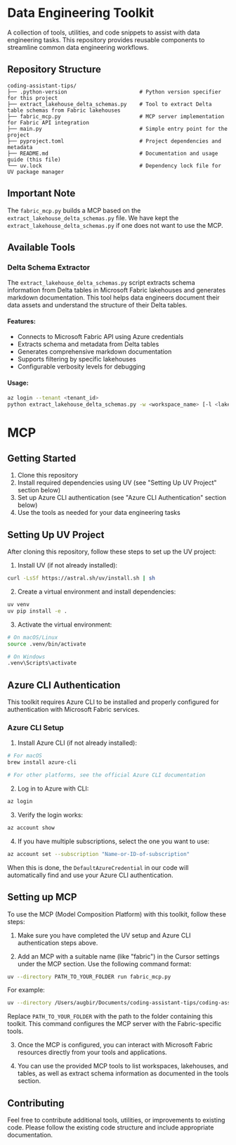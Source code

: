 # Data Engineering Toolkit

A collection of tools, utilities, and code snippets to assist with data engineering tasks. This repository provides reusable components to streamline common data engineering workflows.

## Repository Structure

```
coding-assistant-tips/
├── .python-version                       # Python version specifier for this project
├── extract_lakehouse_delta_schemas.py    # Tool to extract Delta table schemas from Fabric lakehouses
├── fabric_mcp.py                         # MCP server implementation for Fabric API integration
├── main.py                               # Simple entry point for the project
├── pyproject.toml                        # Project dependencies and metadata
├── README.md                             # Documentation and usage guide (this file)
└── uv.lock                               # Dependency lock file for UV package manager
```

## Important Note

The `fabric_mcp.py` builds a MCP based on the `extract_lakehouse_delta_schemas.py` file. We have kept the `extract_lakehouse_delta_schemas.py` if one does not want to use the MCP.

## Available Tools

### Delta Schema Extractor

The `extract_lakehouse_delta_schemas.py` script extracts schema information from Delta tables in Microsoft Fabric lakehouses and generates markdown documentation. This tool helps data engineers document their data assets and understand the structure of their Delta tables.

#### Features:
- Connects to Microsoft Fabric API using Azure credentials
- Extracts schema and metadata from Delta tables
- Generates comprehensive markdown documentation
- Supports filtering by specific lakehouses
- Configurable verbosity levels for debugging

#### Usage:
```bash
az login --tenant <tenant_id>
python extract_lakehouse_delta_schemas.py -w <workspace_name> [-l <lakehouse1> <lakehouse2>] [-o <output_dir>] [-v]
```

# MCP

## Getting Started

1. Clone this repository
2. Install required dependencies using UV (see "Setting Up UV Project" section below)
3. Set up Azure CLI authentication (see "Azure CLI Authentication" section below)
4. Use the tools as needed for your data engineering tasks

## Setting Up UV Project

After cloning this repository, follow these steps to set up the UV project:

1. Install UV (if not already installed):
```bash
curl -LsSf https://astral.sh/uv/install.sh | sh
```

2. Create a virtual environment and install dependencies:
```bash
uv venv
uv pip install -e .
```

3. Activate the virtual environment:
```bash
# On macOS/Linux
source .venv/bin/activate

# On Windows
.venv\Scripts\activate
```

## Azure CLI Authentication

This toolkit requires Azure CLI to be installed and properly configured for authentication with Microsoft Fabric services.

### Azure CLI Setup

1. Install Azure CLI (if not already installed):
```bash
# For macOS
brew install azure-cli

# For other platforms, see the official Azure CLI documentation
```

2. Log in to Azure with CLI:
```bash
az login
```

3. Verify the login works:
```bash
az account show
```

4. If you have multiple subscriptions, select the one you want to use:
```bash
az account set --subscription "Name-or-ID-of-subscription"
```

When this is done, the `DefaultAzureCredential` in our code will automatically find and use your Azure CLI authentication.

## Setting up MCP

To use the MCP (Model Composition Platform) with this toolkit, follow these steps:

1. Make sure you have completed the UV setup and Azure CLI authentication steps above.

2. Add an MCP with a suitable name (like "fabric") in the Cursor settings under the MCP section. Use the following command format:
```bash
uv --directory PATH_TO_YOUR_FOLDER run fabric_mcp.py
```

For example:
```bash
uv --directory /Users/augbir/Documents/coding-assistant-tips/coding-assistant-tips/ run fabric_mcp.py
```

Replace `PATH_TO_YOUR_FOLDER` with the path to the folder containing this toolkit. This command configures the MCP server with the Fabric-specific tools.

3. Once the MCP is configured, you can interact with Microsoft Fabric resources directly from your tools and applications.

4. You can use the provided MCP tools to list workspaces, lakehouses, and tables, as well as extract schema information as documented in the tools section.

## Contributing

Feel free to contribute additional tools, utilities, or improvements to existing code. Please follow the existing code structure and include appropriate documentation.

